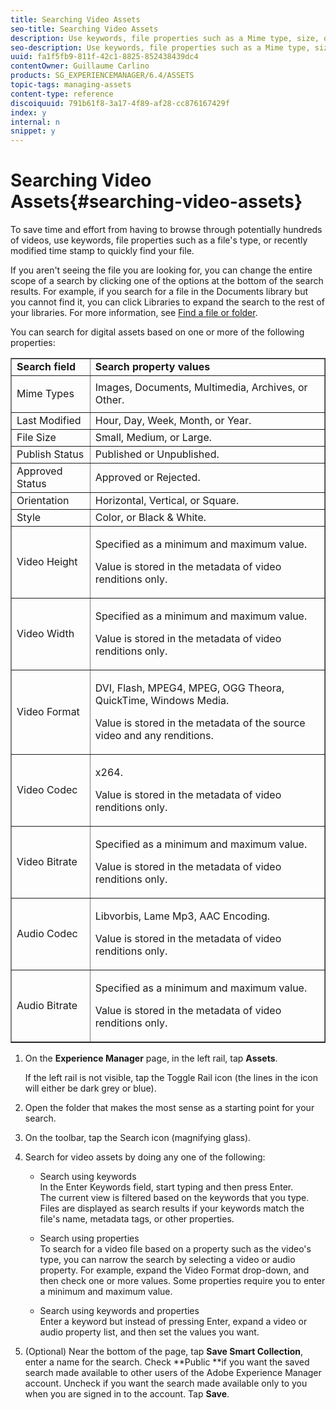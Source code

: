```yaml
---
title: Searching Video Assets
seo-title: Searching Video Assets
description: Use keywords, file properties such as a Mime type, size, or recently modified time stamp to quickly find your file in AEM Assets.
seo-description: Use keywords, file properties such as a Mime type, size, or recently modified time stamp to quickly find your file in AEM Assets.
uuid: fa1f5fb9-811f-42c1-8825-852438439dc4
contentOwner: Guillaume Carlino
products: SG_EXPERIENCEMANAGER/6.4/ASSETS
topic-tags: managing-assets
content-type: reference
discoiquuid: 791b61f8-3a17-4f89-af28-cc876167429f
index: y
internal: n
snippet: y
---
```


# Searching Video Assets{#searching-video-assets}

To save time and effort from having to browse through potentially hundreds of videos, use keywords, file properties such as a file's type, or recently modified time stamp to quickly find your file.

If you aren't seeing the file you are looking for, you can change the entire scope of a search by clicking one of the options at the bottom of the search results. For example, if you search for a file in the Documents library but you cannot find it, you can click Libraries to expand the search to the rest of your libraries. For more information, see [Find a file or folder](http://windows.microsoft.com/en-us/windows7/find-a-file-or-folder).

You can search for digital assets based on one or more of the following properties:

<table border="1" cellpadding="1" cellspacing="0" width="100%"> 
 <tbody>
  <tr>
   <td><strong>Search field</strong></td> 
   <td><strong>Search property values</strong></td> 
  </tr>
  <tr>
   <td><p>Mime Types</p> </td> 
   <td>Images, Documents, Multimedia, Archives, or Other.</td> 
  </tr>
  <tr>
   <td>Last Modified</td> 
   <td>Hour, Day, Week, Month, or Year.</td> 
  </tr>
  <tr>
   <td>File Size</td> 
   <td>Small, Medium, or Large.</td> 
  </tr>
  <tr>
   <td>Publish Status</td> 
   <td>Published or Unpublished.</td> 
  </tr>
  <tr>
   <td>Approved Status</td> 
   <td>Approved or Rejected.</td> 
  </tr>
  <tr>
   <td>Orientation</td> 
   <td>Horizontal, Vertical, or Square.</td> 
  </tr>
  <tr>
   <td>Style</td> 
   <td>Color, or Black &amp; White.</td> 
  </tr>
  <tr>
   <td>Video Height</td> 
   <td><p>Specified as a minimum and maximum value.</p> <p>Value is stored in the metadata of video renditions only.</p> </td> 
  </tr>
  <tr>
   <td>Video Width</td> 
   <td><p>Specified as a minimum and maximum value.</p> <p>Value is stored in the metadata of video renditions only.</p> </td> 
  </tr>
  <tr>
   <td>Video Format</td> 
   <td><p>DVI, Flash, MPEG4, MPEG, OGG Theora, QuickTime, Windows Media.</p> <p>Value is stored in the metadata of the source video and any renditions.</p> </td> 
  </tr>
  <tr>
   <td>Video Codec</td> 
   <td><p>x264.</p> <p>Value is stored in the metadata of video renditions only.</p> </td> 
  </tr>
  <tr>
   <td>Video Bitrate</td> 
   <td><p>Specified as a minimum and maximum value.</p> <p>Value is stored in the metadata of video renditions only.</p> </td> 
  </tr>
  <tr>
   <td>Audio Codec</td> 
   <td><p>Libvorbis, Lame Mp3, AAC Encoding.</p> <p>Value is stored in the metadata of video renditions only.</p> </td> 
  </tr>
  <tr>
   <td>Audio Bitrate</td> 
   <td><p>Specified as a minimum and maximum value.</p> <p>Value is stored in the metadata of video renditions only.</p> </td> 
  </tr>
 </tbody>
</table>

1. On the **Experience Manager** page, in the left rail, tap **Assets**.

   If the left rail is not visible, tap the Toggle Rail icon (the lines in the icon will either be dark grey or blue).

1. Open the folder that makes the most sense as a starting point for your search.
1. On the toolbar, tap the Search icon (magnifying glass).
1. Search for video assets by doing any one of the following:

    * Search using keywords  
      In the Enter Keywords field, start typing and then press Enter.  
      The current view is filtered based on the keywords that you type. Files are displayed as search results if your keywords match the file's name, metadata tags, or other properties.
    
    * Search using properties  
      To search for a video file based on a property such as the video's type, you can narrow the search by selecting a video or audio property. For example, expand the Video Format drop-down, and then check one or more values. Some properties require you to enter a minimum and maximum value.  
    
    * Search using keywords and properties  
      Enter a keyword but instead of pressing Enter, expand a video or audio property list, and then set the values you want.

1. (Optional) Near the bottom of the page, tap **Save Smart Collection**, enter a name for the search. Check **Public **if you want the saved search made available to other users of the Adobe Experience Manager account. Uncheck if you want the search made available only to you when you are signed in to the account. Tap **Save**.

